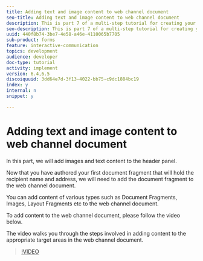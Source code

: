 ```yaml
---
title: Adding text and image content to web channel document
seo-title: Adding text and image content to web channel document
description: This is part 7 of a multi-step tutorial for creating your first interactive communications document. In this part, we will add images and text content to the header panel. 
seo-description: This is part 7 of a multi-step tutorial for creating your first interactive communications document. In this part, we will add images and text content to the header panel. 
uuid: 440f8b74-3be7-4e58-a46e-4110065b7705
sub-product: forms
feature: interactive-communication
topics: development
audience: developer
doc-type: tutorial
activity: implement
version: 6.4,6.5
discoiquuid: 3dd64e7d-3f13-4022-bb75-c9dc1884bc19
index: y
internal: n
snippet: y

---
```


# Adding text and image content to web channel document 

In this part, we will add images and text content to the header panel. 

Now that you have authored your first document fragment that will hold the recipient name and address, we will need to add the document fragment to the web channel document.

You can add content of various types such as Document Fragments, Images, Layout Fragments etc to the web channel document.

To add content to the web channel document, please follow the video below.

The video walks you through the steps involved in adding content to the appropriate target areas in the web channel document.

>[!VIDEO](https://video.tv.adobe.com/v/22359/?quality=9)

